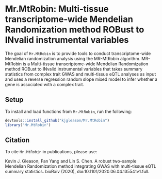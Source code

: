 # Mr.MtRobin: Multi-tissue transcriptome-wide Mendelian Randomization method ROBust to INvalid instrumental variables

The goal of `Mr.MtRobin` is to provide tools to conduct transcriptome-wide Mendelian randomization analysis
using the MR-MtRobin algorithm. MR-MtRobin is a Multi-tissue transcriptome-wide Mendelian Randomization method ROBust 
to INvalid instrumental variables that takes summary statistics from complex trait GWAS
and multi-tissue eQTL analyses as input and
uses a reverse regression random slope mixed model to infer whether a gene is
associated with a complex trait.

## Setup

To install and load functions from `Mr.MtRobin`, run the following:

  ```R
  devtools::install_github("kjgleason/Mr.MtRobin")
  library("Mr.MtRobin")
  ```

## Citation

To cite `Mr.MtRobin` in publications, please use:

Kevin J. Gleason, Fan Yang and Lin S. Chen. A robust two-sample Mendelian Randomization method integrating GWAS with multi-tissue eQTL summary statistics. bioRxiv (2020), doi:10.1101/2020.06.04.135541v1.full.
